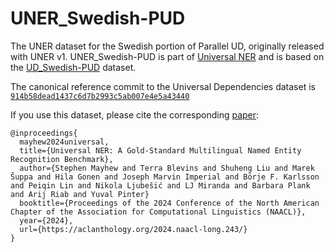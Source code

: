 # UNER_Swedish-PUD

The UNER dataset for the Swedish portion of Parallel UD, originally released with UNER v1. UNER_Swedish-PUD is part of [Universal NER](https://www.universalner.org/) and is based on the [UD_Swedish-PUD](https://github.com/UniversalDependencies/UD_Swedish-PUD) dataset.

The canonical reference commit to the Universal Dependencies dataset is [`914b58dead1437c6d7b2993c5ab007e4e5a43440`](https://github.com/UniversalDependencies/UD_Swedish-PUD/tree/914b58dead1437c6d7b2993c5ab007e4e5a43440)

If you use this dataset, please cite the corresponding [paper](https://aclanthology.org/2024.naacl-long.243/):
```
@inproceedings{
  mayhew2024universal,
  title={Universal NER: A Gold-Standard Multilingual Named Entity Recognition Benchmark},
  author={Stephen Mayhew and Terra Blevins and Shuheng Liu and Marek Šuppa and Hila Gonen and Joseph Marvin Imperial and Börje F. Karlsson and Peiqin Lin and Nikola Ljubešić and LJ Miranda and Barbara Plank and Arij Riab and Yuval Pinter}
  booktitle={Proceedings of the 2024 Conference of the North American Chapter of the Association for Computational Linguistics (NAACL)},
  year={2024},
  url={https://aclanthology.org/2024.naacl-long.243/}
}
```
